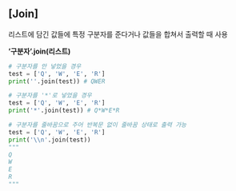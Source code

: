 ## [Join]

리스트에 담긴 값들에 특정 구분자를 준다거나 값들을 합쳐서 출력할 때 사용

**’구분자’.join(리스트)**

```python
# 구분자를 안 넣었을 경우
test = ['Q', 'W', 'E', 'R']
print(''.join(test)) # QWER

# 구분자를 '*'로 넣었을 경우
test = ['Q', 'W', 'E', 'R']
print('*'.join(test)) # Q*W*E*R

# 구분자를 줄바꿈으로 주어 반복문 없이 줄바꿈 상태로 출력 가능
test = ['Q', 'W', 'E', 'R']
print('\\n'.join(test)) 
"""
Q
W
E
R
"""

```